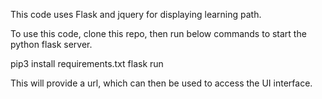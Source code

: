 This code uses Flask and jquery for displaying learning path.

To use this code, clone this repo, then run below commands to start the python flask server.

pip3 install requirements.txt
flask run

This will provide a url, which can then be used to access the UI interface.
